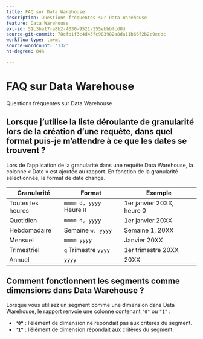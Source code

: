 ```yaml
---
title: FAQ sur Data Warehouse
description: Questions fréquentes sur Data Warehouse
feature: Data Warehouse
exl-id: 51c3ba17-a8b2-4030-9521-355ebbbfcd0d
source-git-commit: 78cfb1f3c4d45fc983982a8da11b66f2b2c9ecbc
workflow-type: tm+mt
source-wordcount: '132'
ht-degree: 84%

---
```


# FAQ sur Data Warehouse

Questions fréquentes sur Data Warehouse

## Lorsque j’utilise la liste déroulante de granularité lors de la création d’une requête, dans quel format puis-je m’attendre à ce que les dates se trouvent ?

Lors de l’application de la granularité dans une requête Data Warehouse, la colonne « Date » est ajoutée au rapport. En fonction de la granularité sélectionnée, le format de date change.

| Granularité | Format | Exemple |
| --- | --- | --- |
| Toutes les heures | `mmmm d, yyyy` Heure `H` | 1er janvier 20XX, heure 0 |
| Quotidien | `mmmm d, yyyy` | 1er janvier 20XX |
| Hebdomadaire | Semaine `w, yyyy` | Semaine 1, 20XX |
| Mensuel | `mmmm yyyy` | Janvier 20XX |
| Trimestriel | `q` Trimestre `yyyy` | 1er trimestre 20XX |
| Annuel | `yyyy` | 20XX |

## Comment fonctionnent les segments comme dimensions dans Data Warehouse ?

Lorsque vous utilisez un segment comme une dimension dans Data Warehouse, le rapport renvoie une colonne contenant `"0"` ou `"1"` :

* **`"0"`** : l’élément de dimension ne répondait pas aux critères du segment.
* **`"1"`** : l’élément de dimension répondait aux critères du segment.
